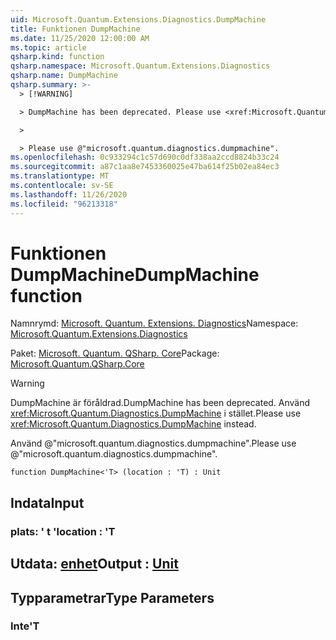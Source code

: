 ```yaml
---
uid: Microsoft.Quantum.Extensions.Diagnostics.DumpMachine
title: Funktionen DumpMachine
ms.date: 11/25/2020 12:00:00 AM
ms.topic: article
qsharp.kind: function
qsharp.namespace: Microsoft.Quantum.Extensions.Diagnostics
qsharp.name: DumpMachine
qsharp.summary: >-
  > [!WARNING]

  > DumpMachine has been deprecated. Please use <xref:Microsoft.Quantum.Diagnostics.DumpMachine> instead.

  >

  > Please use @"microsoft.quantum.diagnostics.dumpmachine".
ms.openlocfilehash: 0c933294c1c57d690c0df338aa2ccd8824b33c24
ms.sourcegitcommit: a87c1aa8e7453360025e47ba614f25b02ea84ec3
ms.translationtype: MT
ms.contentlocale: sv-SE
ms.lasthandoff: 11/26/2020
ms.locfileid: "96213318"
---
```

# <a name="dumpmachine-function"></a><span data-ttu-id="6e185-102">Funktionen DumpMachine</span><span class="sxs-lookup"><span data-stu-id="6e185-102">DumpMachine function</span></span>

<span data-ttu-id="6e185-103">Namnrymd: [Microsoft. Quantum. Extensions. Diagnostics](xref:Microsoft.Quantum.Extensions.Diagnostics)</span><span class="sxs-lookup"><span data-stu-id="6e185-103">Namespace: [Microsoft.Quantum.Extensions.Diagnostics](xref:Microsoft.Quantum.Extensions.Diagnostics)</span></span>

<span data-ttu-id="6e185-104">Paket: [Microsoft. Quantum. QSharp. Core](https://nuget.org/packages/Microsoft.Quantum.QSharp.Core)</span><span class="sxs-lookup"><span data-stu-id="6e185-104">Package: [Microsoft.Quantum.QSharp.Core](https://nuget.org/packages/Microsoft.Quantum.QSharp.Core)</span></span>


> [!WARNING]
> <span data-ttu-id="6e185-105">DumpMachine är föråldrad.</span><span class="sxs-lookup"><span data-stu-id="6e185-105">DumpMachine has been deprecated.</span></span> <span data-ttu-id="6e185-106">Använd <xref:Microsoft.Quantum.Diagnostics.DumpMachine> i stället.</span><span class="sxs-lookup"><span data-stu-id="6e185-106">Please use <xref:Microsoft.Quantum.Diagnostics.DumpMachine> instead.</span></span>
>
> <span data-ttu-id="6e185-107">Använd @"microsoft.quantum.diagnostics.dumpmachine".</span><span class="sxs-lookup"><span data-stu-id="6e185-107">Please use @"microsoft.quantum.diagnostics.dumpmachine".</span></span>



```qsharp
function DumpMachine<'T> (location : 'T) : Unit
```


## <a name="input"></a><span data-ttu-id="6e185-108">Indata</span><span class="sxs-lookup"><span data-stu-id="6e185-108">Input</span></span>

### <a name="location--t"></a><span data-ttu-id="6e185-109">plats: ' t '</span><span class="sxs-lookup"><span data-stu-id="6e185-109">location : 'T</span></span>





## <a name="output--unit"></a><span data-ttu-id="6e185-110">Utdata: [enhet](xref:microsoft.quantum.lang-ref.unit)</span><span class="sxs-lookup"><span data-stu-id="6e185-110">Output : [Unit](xref:microsoft.quantum.lang-ref.unit)</span></span>



## <a name="type-parameters"></a><span data-ttu-id="6e185-111">Typparametrar</span><span class="sxs-lookup"><span data-stu-id="6e185-111">Type Parameters</span></span>

### <a name="t"></a><span data-ttu-id="6e185-112">Inte</span><span class="sxs-lookup"><span data-stu-id="6e185-112">'T</span></span>

